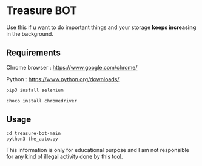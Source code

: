 # Treasure BOT
Use this if u want to do important things and your storage **keeps increasing** in the background.

## Requirements

Chrome browser : https://www.google.com/chrome/

Python : https://www.python.org/downloads/

```
pip3 install selenium
```
```
choco install chromedriver
```

## Usage

```
cd treasure-bot-main
python3 the_auto.py
```
This information is only for educational purpose and I am not responsible for any kind of illegal activity done by this tool.
